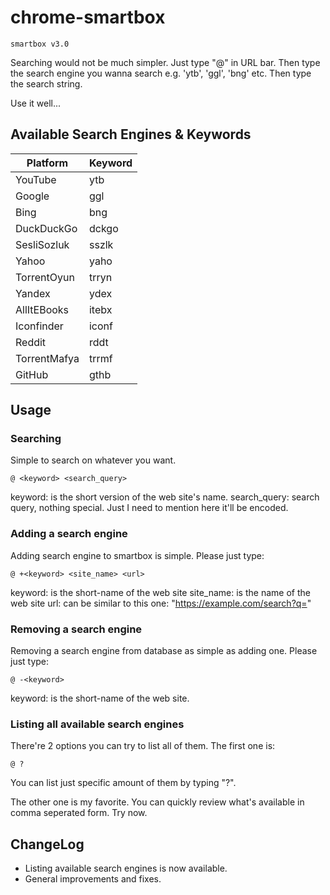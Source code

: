 # chrome-smartbox

`smartbox v3.0`

Searching would not be much simpler. Just type "@" in URL bar. Then type the search engine you wanna search e.g. 'ytb', 'ggl', 'bng' etc. Then type the search string.

Use it well...

## Available Search Engines & Keywords

| Platform     | Keyword   |
|--------------|-----------|
| YouTube      | ytb       |
| Google       | ggl       |
| Bing         | bng       |
| DuckDuckGo   | dckgo     |
| SesliSozluk  | sszlk     |
| Yahoo        | yaho      |
| TorrentOyun  | trryn     |
| Yandex       | ydex      |
| AllItEBooks  | itebx     |
| Iconfinder   | iconf     |
| Reddit       | rddt      |
| TorrentMafya | trrmf     |
| GitHub       | gthb      |

## Usage

### Searching

Simple to search on whatever you want.

```
@ <keyword> <search_query>
```

keyword: is the short version of the web site's name.
search_query: search query, nothing special. Just I need to mention here it'll be encoded.

### Adding a search engine

Adding search engine to smartbox is simple. Please just type:

```
@ +<keyword> <site_name> <url>
```

keyword: is the short-name of the web site
site_name: is the name of the web site
url: can be similar to this one: "https://example.com/search?q="

### Removing a search engine

Removing a search engine from database as simple as adding one. Please just type:

```
@ -<keyword>
```

keyword: is the short-name of the web site.

### Listing all available search engines

There're 2 options you can try to list all of them. The first one is:

```
@ ?
```

You can list just specific amount of them by typing "?".

The other one is my favorite. You can quickly review what's available in comma seperated form. Try now.

## ChangeLog

* Listing available search engines is now available.
* General improvements and fixes.